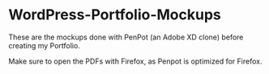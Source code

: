 # WordPress-Portfolio-Mockups
These are the mockups done with PenPot (an Adobe XD clone) before creating my Portfolio.

Make sure to open the PDFs with Firefox, as Penpot is optimized for Firefox.
